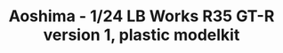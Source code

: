 ---
layout: product
title: "Aoshima - 1/24 LB Works R35 GT-R version 1, plastic modelkit"
price: "TBA" 
desc: "N/A"
img_path: "/assets/img/AO54024.jpg"
brand: "N/A"
available: false
special_offer: false
new: false
soon: false
cat: "010000"
subcat: "013700"
subsubcat: "0N/A"
sifra: "AO54024"
---